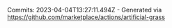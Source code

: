 Commits: 2023-04-04T13:27:11.494Z - Generated via https://github.com/marketplace/actions/artificial-grass
<br>
